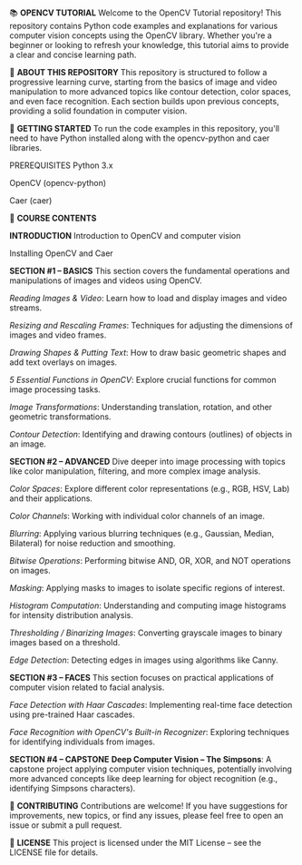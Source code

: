 📚 **OPENCV TUTORIAL**
Welcome to the OpenCV Tutorial repository! This repository contains Python code examples and explanations for various computer vision concepts using the OpenCV library. Whether you're a beginner or looking to refresh your knowledge, this tutorial aims to provide a clear and concise learning path.

🌟 **ABOUT THIS REPOSITORY**
This repository is structured to follow a progressive learning curve, starting from the basics of image and video manipulation to more advanced topics like contour detection, color spaces, and even face recognition. Each section builds upon previous concepts, providing a solid foundation in computer vision.

🚀 **GETTING STARTED**
To run the code examples in this repository, you'll need to have Python installed along with the opencv-python and caer libraries.

PREREQUISITES 
Python 3.x

OpenCV (opencv-python)

Caer (caer)

📖 **COURSE CONTENTS**

**INTRODUCTION**
Introduction to OpenCV and computer vision

Installing OpenCV and Caer

**SECTION #1 – BASICS**
This section covers the fundamental operations and manipulations of images and videos using OpenCV.

_Reading Images & Video_: Learn how to load and display images and video streams.

_Resizing and Rescaling Frames_: Techniques for adjusting the dimensions of images and video frames.

_Drawing Shapes & Putting Text_: How to draw basic geometric shapes and add text overlays on images.

_5 Essential Functions in OpenCV_: Explore crucial functions for common image processing tasks.

_Image Transformations_: Understanding translation, rotation, and other geometric transformations.

_Contour Detection_: Identifying and drawing contours (outlines) of objects in an image.

**SECTION #2 – ADVANCED**
Dive deeper into image processing with topics like color manipulation, filtering, and more complex image analysis.

_Color Spaces_: Explore different color representations (e.g., RGB, HSV, Lab) and their applications.

_Color Channels_: Working with individual color channels of an image.

_Blurring_: Applying various blurring techniques (e.g., Gaussian, Median, Bilateral) for noise reduction and smoothing.

_Bitwise Operations_: Performing bitwise AND, OR, XOR, and NOT operations on images.

_Masking_: Applying masks to images to isolate specific regions of interest.

_Histogram Computation_: Understanding and computing image histograms for intensity distribution analysis.

_Thresholding / Binarizing Images_: Converting grayscale images to binary images based on a threshold.

_Edge Detection_: Detecting edges in images using algorithms like Canny.

**SECTION #3 – FACES**
This section focuses on practical applications of computer vision related to facial analysis.

_Face Detection with Haar Cascades_: Implementing real-time face detection using pre-trained Haar cascades.

_Face Recognition with OpenCV's Built-in Recognizer_: Exploring techniques for identifying individuals from images.

**SECTION #4 – CAPSTONE**
**Deep Computer Vision – The Simpsons**: A capstone project applying computer vision techniques, potentially involving more advanced concepts like deep learning for object recognition (e.g., identifying Simpsons characters).

🤝 **CONTRIBUTING**
Contributions are welcome! If you have suggestions for improvements, new topics, or find any issues, please feel free to open an issue or submit a pull request.

📄 **LICENSE**
This project is licensed under the MIT License – see the LICENSE file for details.
